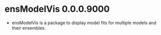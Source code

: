 # ensModelVis 0.0.0.9000

* ensModelVis is a package to display model fits for multiple models and their ensembles.
